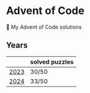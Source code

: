 # Advent of Code

🎄 My Advent of Code solutions

## Years

|                 | solved puzzles |
| --------------- | -------------- |
| [2023](./2023/) | 30/50          |
| [2024](./2024/) | 33/50          |
